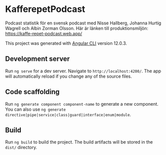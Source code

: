 # KafferepetPodcast

Podcast statistik för en svensk podcast med Nisse Hallberg, Johanna Hurtig Wagrell och Albin Zorman Olsson.
Här är länken till produktionsmiljön: https://kaffe-repet-podcast.web.app/

This project was generated with [Angular CLI](https://github.com/angular/angular-cli) version 12.0.3.

## Development server

Run `ng serve` for a dev server. Navigate to `http://localhost:4200/`. The app will automatically reload if you change any of the source files.

## Code scaffolding

Run `ng generate component component-name` to generate a new component.
You can also use `ng generate directive|pipe|service|class|guard|interface|enum|module`.

## Build

Run `ng build` to build the project. The build artifacts will be stored in the `dist/` directory.
